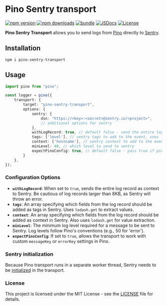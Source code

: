 # Pino Sentry transport

[![npm version][npm-version-src]][npm-version-href]
[![npm downloads][npm-downloads-src]][npm-downloads-href]
[![bundle][bundle-src]][bundle-href]
[![JSDocs][jsdocs-src]][jsdocs-href]
[![License][license-src]][license-href]

[//]: # ([![GitHub Workflow Status]&#40;https://github.com/tomer-yechiel/pino-sentry-transport/actions/workflows/pino-sentry-transport.yml/badge.svg?branch=main&#41;]&#40;https://github.com/tomer-yechiel/pino-sentry-transport/actions&#41;)



**Pino Sentry Transport** allows you to send logs from [Pino](https://github.com/pinojs/pino) directly to [Sentry](https://sentry.io/).


## Installation

```shell
npm i pino-sentry-transport
```

## Usage

```typescript
import pino from "pino";

const logger = pino({
    transport: {
        target: "pino-sentry-transport",
        options: {
            sentry: {
                dsn: "https://<key>:<secret>@sentry.io/<project>",
                // additional options for sentry
            },
            withLogRecord: true, // default false - send the entire log record to sentry as a context.(FYI if its more then 8Kb Sentry will throw an error)
            tags: ['level'], // sentry tags to add to the event, uses lodash.get to get the value from the log record
            context: ['hostname'], // sentry context to add to the event, uses lodash.get to get the value from the log record,
            minLevel: 40, // which level to send to sentry
            expectPinoConfig: true, // default false - pass true if pino configured with custom messageKey or errorKey see below
        }
    },
});
```


### Configuration Options

- **`withLogRecord`**: When set to `true`, sends the entire log record as context to Sentry. Be cautious of log records larger than 8KB, as Sentry will throw an error.
- **`tags`**: An array specifying which fields from the log record should be added as tags in Sentry. Uses `lodash.get` to extract values.
- **`context`**: An array specifying which fields from the log record should be added as context in Sentry. Also uses `lodash.get` for value extraction.
- **`minLevel`**: The minimum log level required for a message to be sent to Sentry. Log levels follow Pino's conventions (e.g., 50 for 'error').
- **`expectPinoConfig`**: If set to `true`, allows the transport to work with custom `messageKey` or `errorKey` settings in Pino.


### Sentry initialization
Because Pino transport runs in a separate worker thread, Sentry needs to be [initialized](https://docs.sentry.io/platforms/javascript/configuration/webworkers/#usage-with-worker-level-initialization) in the transport.


### License
This project is licensed under the MIT License - see the [LICENSE](LICENSE) file for details.



[npm-version-src]: https://img.shields.io/npm/v/pino-sentry-transport
[npm-version-href]: https://npmjs.com/package/pino-sentry-transport
[npm-downloads-src]: https://img.shields.io/npm/dm/pino-sentry-transport
[npm-downloads-href]: https://npmjs.com/package/pino-sentry-transport
[bundle-src]: https://img.shields.io/bundlephobia/minzip/pino-sentry-transport?label=minzip
[bundle-href]: https://bundlephobia.com/result?p=pino-sentry-transport
[license-src]: https://img.shields.io/github/license/tomer-yechiel/pino-sentry-transport.svg
[license-href]: https://github.com/tomer-yechiel/pino-sentry-transport/blob/main/LICENSE
[jsdocs-src]: https://img.shields.io/badge/jsdocs-reference-080f12
[jsdocs-href]: https://www.jsdocs.io/package/pino-sentry-transport
